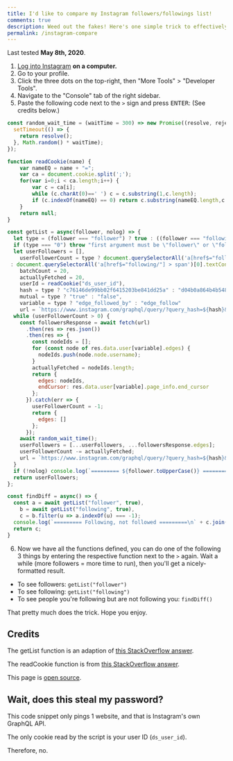 ```yaml
---
title: I'd like to compare my Instagram followers/followings list!
comments: true
description: Weed out the fakes! Here's one simple trick to effectively compare your followers and followings list, so you can unfollow those traitors who never follows you back, and keep your Instagram COOL and CLEAN, without leaking your password!
permalink: /instagram-compare
---
```


Last tested **May 8th, 2020**.

1. [Log into Instagram](https://instagram.com) **on a computer.**
2. Go to your profile.
3. Click the three dots on the top-right, then "More Tools" > "Developer Tools".
4. Navigate to the "Console" tab of the right sidebar.
5. Paste the following code next to the `>` sign and press <kbd>ENTER</kbd>: (See credits below.)
  ```js
  const random_wait_time = (waitTime = 300) => new Promise((resolve, reject) => {
    setTimeout(() => {
      return resolve();
    }, Math.random() * waitTime);
  });

  function readCookie(name) {
      var nameEQ = name + "=";
      var ca = document.cookie.split(';');
      for(var i=0;i < ca.length;i++) {
          var c = ca[i];
          while (c.charAt(0)==' ') c = c.substring(1,c.length);
          if (c.indexOf(nameEQ) == 0) return c.substring(nameEQ.length,c.length);
      }
      return null;
  }

  const getList = async(follower, nolog) => {
    let type = (follower === "follower") ? true : ((follower === "following") ? false : "0");
    if (type === "0") throw "first argument must be \"follower\" or \"following\".";
    let userFollowers = [],
      userFollowerCount = type ? document.querySelectorAll('a[href$="followers/"] > span')[0].textContent
   : document.querySelectorAll('a[href$="following/"] > span')[0].textContent
      batchCount = 20,
      actuallyFetched = 20,
      userId = readCookie("ds_user_id"),
      hash = type ? "c76146de99bb02f6415203be841dd25a" : "d04b0a864b4b54837c0d870b0e77e076",
      mutual = type ? "true" : "false",
      variable = type ? "edge_followed_by" : "edge_follow"
      url = `https://www.instagram.com/graphql/query/?query_hash=${hash}&variables={"id":"${userId}","include_reel":true,"fetch_mutual":${mutual},"first":"${batchCount}"}`;
    while (userFollowerCount > 0) {
      const followersResponse = await fetch(url)
        .then(res => res.json())
        .then(res => {
          const nodeIds = [];
          for (const node of res.data.user[variable].edges) {
            nodeIds.push(node.node.username);
          }
          actuallyFetched = nodeIds.length;
          return {
            edges: nodeIds,
            endCursor: res.data.user[variable].page_info.end_cursor
          };
        }).catch(err => {
          userFollowerCount = -1;
          return {
            edges: []
          };
        });
      await random_wait_time();
      userFollowers = [...userFollowers, ...followersResponse.edges];
      userFollowerCount -= actuallyFetched;
      url = `https://www.instagram.com/graphql/query/?query_hash=${hash}&variables={"id":"${userId}","include_reel":true,"fetch_mutual":${mutual},"first":${batchCount},"after":"${followersResponse.endCursor}"}`;
    }
    if (!nolog) console.log(`========= ${follower.toUpperCase()} =========\n` + userFollowers.join("\n"));
    return userFollowers;
  };

  const findDiff = async() => {
    const a = await getList("follower", true),
      b = await getList("following", true),
      c = b.filter(u => a.indexOf(u) === -1);
    console.log(`========= Following, not followed =========\n` + c.join("\n"))
    return c;
  }
  ```
6. Now we have all the functions defined, you can do one of the following 3 things by entering the respective function next to the `>` again. Wait a while (more followers = more time to run), then you'll get a nicely-formatted result.

* To see followers: `getList("follower")`
* To see following: `getList("following")`
* To see people you're following but are not following you: `findDiff()`

That pretty much does the trick. Hope you enjoy.

## Credits
The getList function is an adaption of [this StackOverflow answer](https://stackoverflow.com/a/57443299).

The readCookie function is from [this StackOverflow answer](https://stackoverflow.com/a/15724300).

This page is [open source](https://github.com/austinhuang0131/austinhuang0131.github.io/blob/master/instagram-compare.md).

## Wait, does this steal my password?
This code snippet only pings 1 website, and that is Instagram's own GraphQL API.

The only cookie read by the script is your user ID (`ds_user_id`).

Therefore, no.
